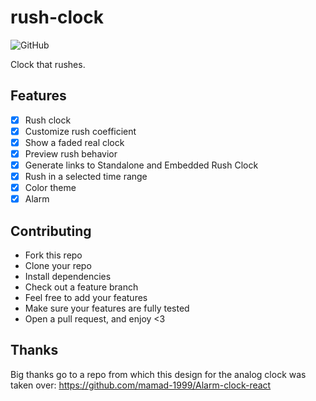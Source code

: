# rush-clock

![GitHub](https://img.shields.io/github/license/borko-rajkovic/rush-clock)

Clock that rushes.

## Features

- [x] Rush clock
- [x] Customize rush coefficient
- [x] Show a faded real clock
- [x] Preview rush behavior
- [x] Generate links to Standalone and Embedded Rush Clock
- [x] Rush in a selected time range
- [x] Color theme
- [x] Alarm

## Contributing

- Fork this repo
- Clone your repo
- Install dependencies
- Check out a feature branch
- Feel free to add your features
- Make sure your features are fully tested
- Open a pull request, and enjoy <3

## Thanks

Big thanks go to a repo from which this design for the analog clock was taken over: https://github.com/mamad-1999/Alarm-clock-react

<!--

- more easing functions (?)
- icon
- How it works screen

UI:

Colors
Shadow on the clock circle
Hour numbers/visuals (number per each hour, lines at every second)
  -->
